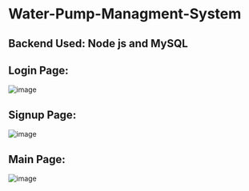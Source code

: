 # Water-Pump-Managment-System

## Backend Used: Node js and MySQL

## Login Page:
![image](https://user-images.githubusercontent.com/78204872/234680363-8740ee70-3059-4763-a694-1c2c564cd030.png)

## Signup Page:
![image](https://user-images.githubusercontent.com/78204872/234680569-14e813fa-3992-46b5-9dec-57c39aec699c.png)

## Main Page:
![image](https://user-images.githubusercontent.com/78204872/234680699-ec495643-44f8-450e-9f0d-5b5b510d8811.png)
